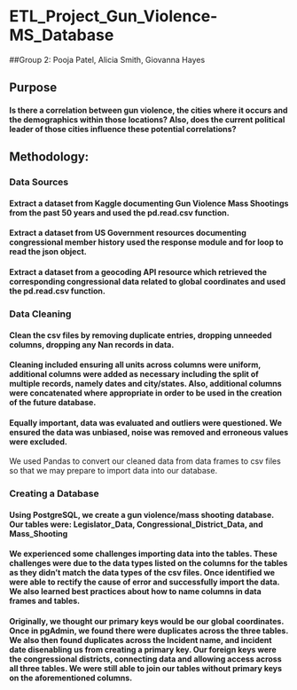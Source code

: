 # ETL_Project_Gun_Violence-MS_Database

##Group 2: Pooja Patel, Alicia Smith, Giovanna Hayes

## Purpose
#### Is there a correlation between gun violence, the cities where it occurs and the demographics within those locations? Also, does the current political leader of those cities influence these potential correlations? 

## Methodology:

### Data Sources
#### Extract a dataset from Kaggle documenting Gun Violence Mass Shootings from the past 50 years and used the pd.read.csv function.
#### Extract a dataset from US Government resources documenting congressional member history used the response module and for loop to read the json object.
#### Extract a dataset from a geocoding API resource which retrieved the corresponding congressional data related to global coordinates and used the pd.read.csv function.

### Data Cleaning
#### Clean the csv files by removing duplicate entries, dropping unneeded columns, dropping any Nan records in data.
#### Cleaning included ensuring all units across columns were uniform, additional columns were added as necessary including the split of multiple records, namely dates and city/states. Also, additional columns were concatenated where appropriate in order to be used in the creation of the future database. 
#### Equally important, data was evaluated and outliers were questioned. We ensured the data was unbiased, noise was removed and erroneous values were excluded. 
We used Pandas to convert our cleaned data from data frames to csv files so that we may prepare to import data into our database. 

### Creating a Database
#### Using PostgreSQL, we create a gun violence/mass shooting database. Our tables were: Legislator_Data, Congressional_District_Data, and Mass_Shooting
#### We experienced some challenges importing data into the tables. These challenges were due to the data types listed on the columns for the tables as they didn’t match the data types of the csv files. Once identified we were able to rectify the cause of error and successfully import the data. We also learned best practices about how to name columns in data frames and tables. 
#### Originally, we thought our primary keys would be our global coordinates. Once in pgAdmin, we found there were duplicates across the three tables. We also then found duplicates across the Incident name, and incident date disenabling us from creating a primary key. Our foreign keys were the congressional districts, connecting data and allowing access across all three tables. We were still able to join our tables without primary keys on the aforementioned columns. 
